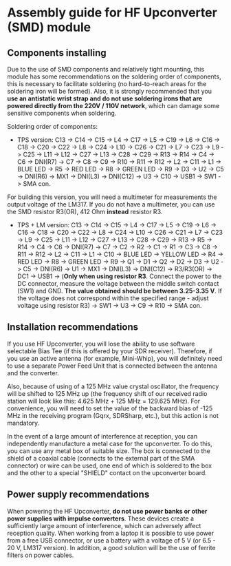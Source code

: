 # Assembly guide for HF Upconverter (SMD) module

## Components installing 
Due to the use of SMD components and relatively tight mounting, this module has some recommendations on the soldering order of components, this is necessary to facilitate soldering (no hard-to-reach areas for the soldering iron will be formed).
Also, it is strongly recommended that you **use an antistatic wrist strap and do not use soldering irons that are powered directly from the 220V / 110V network**, which can damage some sensitive components when soldering.

Soldering order of components:

- TPS version: C13 -> C14 -> C15 -> L4 -> C17 -> L5 -> C19 -> L6 -> C16 -> C18 -> C20 -> C22 -> L8 -> C24 -> L10 -> C26 -> C21 -> L7 -> C23 -> L9 -> C25 -> L11 -> L12 -> C27 -> L13 -> C28 -> C29 -> R13 -> R14 -> C4 -> C6 -> DNI(R7) -> C7 -> C8 -> C9 -> R10 -> R11 -> R12 -> L2 -> C11 -> L1 -> BLUE LED -> R5 -> RED LED -> R8 -> GREEN LED -> R9 -> D3 -> U2 -> C5 -> DNI(R6) -> MX1 -> DNI(L3) -> DNI(C12) -> U3 -> C10 -> USB1 -> SW1 -> SMA con.

For building this version, you will need a multimeter for measurements the output voltage of the LM317. If you do not have a multimeter, you can use the SMD resistor R3(OR), 412 Ohm **instead** resistor R3.  

- TPS + LM version: C13 -> C14 -> C15 -> L4 -> C17 -> L5 -> C19 -> L6 -> C16 -> C18 -> C20 -> C22 -> L8 -> C24 -> L10 -> C26 -> C21 -> L7 -> C23 -> L9 -> C25 -> L11 -> L12 -> C27 -> L13 -> C28 -> C29 -> R13 -> R5 -> R14 -> C4 -> C6 -> DNI(R7) -> C7 -> C2 -> R2 -> C1 -> R1 -> C3 -> C8 -> R11 -> R12 -> L2 -> C11 -> L1 -> C10 -> BLUE LED -> YELLOW LED -> R4 -> RED LED -> R8 -> GREEN LED -> R9 -> Q1 -> D1 -> Q2 -> D2 -> D3 -> U2 -> C5 -> DNI(R6) -> U1 -> MX1 -> DNI(L3) -> DNI(C12) ->  R3/R3(OR) -> DC1 -> USB1 -> (**Only when using resistor R3**. Connect the power to the DC connector, measure the voltage between the middle switch contact (SW1) and GND. **The value obtained should be between 3.25-3.35 V**. If the voltage does not correspond within the specified range - adjust voltage using resistor R3) -> SW1 -> U3 -> C9 -> R10 -> SMA con. 

## Installation recommendations
If you use HF Upconverter, you will lose the ability to use software selectable Bias Tee (if this is offered by your SDR receiver). Therefore, if you use an active antenna (for example, Mini-Whip), you will definitely need to use a separate Power Feed Unit that is connected between the antenna and the converter.

Also, because of using of a 125 MHz value crystal oscillator, the frequency will be shifted to 125 MHz up (the frequency shift of our received radio station will look like this: 4.625 MHz + 125 MHz = 129.625 MHz). For convenience, you will need to set the value of the backward bias of -125 MHz in the receiving program (Gqrx, SDRSharp, etc.), but this action is not mandatory.

In the event of a large amount of interference at reception, you can independently manufacture a metal case for the upconverter. To do this, you can use any metal box of suitable size. The box is connected to the shield of a coaxial cable (connects to the external part of the SMA connector) or wire can be used, one end of which is soldered to the box and the other to a special "SHIELD" contact on the upconverter board.

## Power supply recommendations
When powering the HF Upconverter, **do not use power banks or other power supplies with impulse converters**. These devices create a sufficiently large amount of interference, which can adversely affect reception quality. When working from a laptop it is possible to use power from a free USB connector, or use a battery with a voltage of 5 V (or 6.5 - 20 V, LM317 version). In addition, a good solution will be the use of ferrite filters on power cables.
